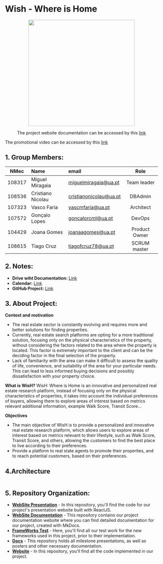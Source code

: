 # Wish - Where is Home

<p align="center">
  <img  src="https://whereishome.netlify.app/static/media/logo.fdd92b1e32c93532e1dd.jpg" height=350 width=350>
</p>
<p align="center"> The project website documentation can be accessed by this <a href="https://whereishome.netlify.app/">link</a> </p
<p align="center"> The promotional video can be accessed by this <a href='https://www.youtube.com/watch?v=lMu8P-nh-0Y&ab_channel=CristianoNicolau'>link</a> </p>

## 1. Group Members:

| NMec | Name | email | Role |
|:---: |:---|:---|:---:|
| 108317 | Miguel Miragaia       | [miguelmiragaia@ua.pt](https://github.com/Miragaia)              |    Team leader      |
| 108536 | Cristiano Nicolau     | [cristianonicolau@ua.pt](https://github.com/cristiano-nicolau)   |    DBAdmin          |
| 107323 | Vasco Faria           | [vascmfaria@ua.pt](https://github.com/vasco-faria)               |    Architect        |
| 107572 | Gonçalo Lopes         | [goncalorcml@ua.pt](https://github.com/vasco-faria)              |    DevOps           |
| 104429 | Joana Gomes           | [joanaagomes@ua.pt](https://github.com/joanaagomesua)            |    Product Owner    |
| 108615 | Tiago Cruz            | [tiagofcruz78@ua.pt](https://github.com/TiagoC18)                |    SCRUM master     |


## 2. Notes:
* **Drive wiht Documentation:** [Link](https://drive.google.com/drive/folders/1fGVwnjm3JD7zJtq1r_-hLAYAm13eImE8?usp=drive_link)
 * **Calendar:** [Link](https://docs.google.com/spreadsheets/d/1yYsN_aLWmnc3Swce5ja6eYvTx4soUqGk86eQzi113JI/edit?usp=sharing)
 * **GitHub Project:** [Link](https://github.com/orgs/Wish-Where-is-Home/projects/1/views/1)

## 3. About Project:


**Context and motivation**
- The real estate sector is constantly evolving and requires more and better solutions for finding properties.
- Currently, real estate search platforms are opting for a more traditional solution, focusing only on the physical characteristics of the property, without considering the factors related to the area where the property is located. This factor is extremely important to the client and can be the deciding factor in the final selection of the property.
- Lack of familiarity with the area can make it difficult to assess the quality of life, convenience, and suitability of the area for your particular needs. This can lead to less informed buying decisions and possibly dissatisfaction with your property choice.


**What is WisH?**
WisH: Where is Home is an innovative and personalized real estate research platform, instead of focusing only on the physical characteristics of properties, it takes into account the individual preferences of buyers, allowing them to explore areas of interest based on metrics relevant additional information, example Walk Score, Transit Score...


**Objectives**
- The main objective of WisH is to provide a personalized and innovative real estate research platform, which allows users to explore areas of interest based on metrics relevant to their lifestyle, such as Walk Score, Transit Score, and others, allowing the customers to find the best place to live according to their preferences.
- Provide a platform to real state agents to promote their properties, and to reach potential customers, based on their preferences.

## 4.Architecture

<p align="center">
  <img  src="">
</p>

## 5. Repository Organization:

* [**WebSite Presentation**](https://github.com/Wish-Where-is-Home/Website-WisHpresentation) - In this repository, you'll find the code for our project's presentation website built with ReactJS.
* [**WebSite Documentation**](https://github.com/Wish-Where-is-Home/website_documentation) - This repository contains our project documentation website where you can find detailed documentation for our project, created with MkDocs.
* [**FrameWorks Test**](https://github.com/Wish-Where-is-Home/WisH_Framework_Tests) - Here, you'll find all our test work for the new frameworks used in this project, prior to their implementation.
* [**Docs**](https://github.com/Wish-Where-is-Home/docs) - This repository holds all milestone presentations, as well as posters and other necessary documentation.
* [**Website**](https://github.com/Wish-Where-is-Home/WisH-Where_is_Home) - In this repository, you'll find all the code implemented in our project.

   


